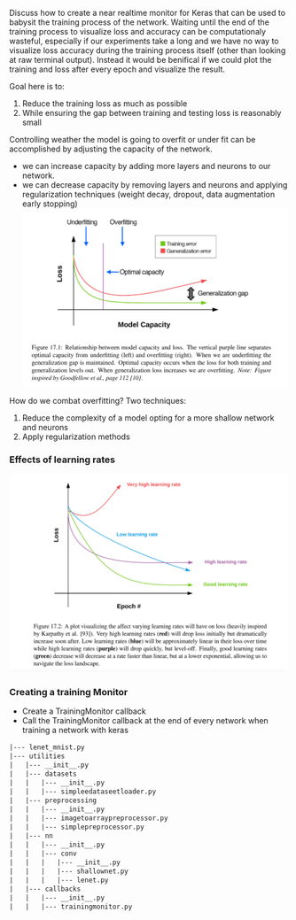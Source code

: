 Discuss how to create a near realtime monitor for Keras that can be used to babysit 
the training process of the network. Waiting until the end of the training process to 
visualize loss and accuracy can be computationaly wasteful, especially if our 
experiments take a long and we have no way to visualize loss accuracy during the 
training process itself (other than looking at raw terminal output). 
Instead it would be benifical if we could plot the training and loss after every epoch 
and visualize the result. 

Goal here is to:
1. Reduce the training loss as much as possible 
2. While ensuring the gap between training and testing loss is reasonably small 

Controlling weather the model is going to overfit or under fit can be accomplished 
by adjusting the capacity of the network. 
* we can increase capacity by adding more layers and neurons to our network. 
* we can decrease capacity by removing layers and neurons and applying 
regularization techniques (weight decay, dropout, data augmentation early stopping)  
![Fig1: Relation Between Model Capacity Loss.png](./images/fig1_relation_between_modelcapacity_loss.png)

How do we combat overfitting?
Two techniques: 
1. Reduce the complexity of a model opting for a more shallow network and neurons
2. Apply regularization methods 

### Effects of learning rates
 ![Fig2: effect_of_varying_learning_rates.png](./images/fig2_eeffect_of_varying_learning_rates.png)
 
### Creating a training Monitor 
* Create a TrainingMonitor callback 
* Call the TrainingMonitor callback at the end of every network when training a 
network with keras 

```project Structuree
|--- lenet_mnist.py
|--- utilities 
|   |--- __init__.py 
|   |--- datasets 
|   |   |--- __init__.py 
|   |   |--- simpleedataseetloader.py 
|   |--- preprocessing 
|   |   |--- __init__.py 
|   |   |--- imagetoarraypreprocessor.py 
|   |   |--- simplepreprocessor.py 
|   |--- nn
|   |   |--- __init__.py
|   |   |--- conv
|   |   |   |--- __init__.py
|   |   |   |--- shallownet.py
|   |   |   |--- lenet.py
|   |--- callbacks
|   |   |--- __init__.py 
|   |   |--- trainingmonitor.py
```


